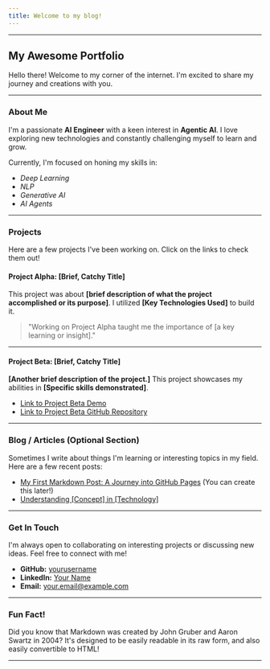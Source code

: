 ```yaml
---
title: Welcome to my blog!
---
```

-----

## My Awesome Portfolio

Hello there\! Welcome to my corner of the internet. I'm excited to share my journey and creations with you.

-----

### About Me

I'm a passionate **AI Engineer** with a keen interest in **Agentic AI**. I love exploring new technologies and constantly challenging myself to learn and grow.

Currently, I'm focused on honing my skills in:

  * *Deep Learning*
  * *NLP*
  * *Generative AI*
  * *AI Agents*

-----

### Projects

Here are a few projects I've been working on. Click on the links to check them out\!

#### Project Alpha: [Brief, Catchy Title]

This project was about **[brief description of what the project accomplished or its purpose]**. I utilized **[Key Technologies Used]** to build it.

> "Working on Project Alpha taught me the importance of [a key learning or insight]."

-----

#### Project Beta: [Brief, Catchy Title]

**[Another brief description of the project.]** This project showcases my abilities in **[Specific skills demonstrated]**.

  * [Link to Project Beta Demo](https://www.google.com/search?q=https://www.example.com/project-beta-demo)
  * [Link to Project Beta GitHub Repository](https://www.google.com/search?q=https://github.com/yourusername/project-beta)

-----

### Blog / Articles (Optional Section)

Sometimes I write about things I'm learning or interesting topics in my field. Here are a few recent posts:

  * [My First Markdown Post: A Journey into GitHub Pages](https://www.google.com/search?q=https://github.com/yourusername/your-repo-name/blob/main/blog/first-post.md) (You can create this later\!)
  * [Understanding [Concept] in [Technology]](https://www.google.com/search?q=https://github.com/yourusername/your-repo-name/blob/main/blog/second-post.md)

-----

### Get In Touch

I'm always open to collaborating on interesting projects or discussing new ideas. Feel free to connect with me\!

  * **GitHub:** [yourusername](https://github.com/yourusername)
  * **LinkedIn:** [Your Name](https://www.google.com/search?q=https://linkedin.com/in/yourlinkedinprofile)
  * **Email:** [your.email@example.com](mailto:your.email@example.com)

-----

### Fun Fact\!

Did you know that Markdown was created by John Gruber and Aaron Swartz in 2004? It's designed to be easily readable in its raw form, and also easily convertible to HTML\!

-----
